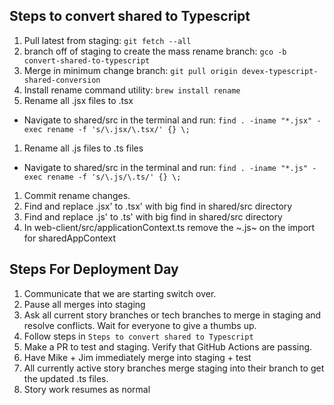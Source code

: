 ## Steps to convert shared to Typescript
1. Pull latest from staging: ```git fetch --all```
1. branch off of staging to create the mass rename branch: ```gco -b convert-shared-to-typescript```
1. Merge in minimum change branch: ```git pull origin devex-typescript-shared-conversion```
1. Install rename command utility: ```brew install rename```
1. Rename all .jsx files to .tsx 
  - Navigate to shared/src in the terminal and run: ```find . -iname "*.jsx" -exec rename -f 's/\.jsx/\.tsx/' {} \;```
1. Rename all .js files to .ts files
  - Navigate to shared/src in the terminal and run: ```find . -iname "*.js" -exec rename -f 's/\.js/\.ts/' {} \;```
1. Commit rename changes.
1. Find and replace .jsx' to .tsx' with big find in shared/src directory
1. Find and replace .js' to .ts' with big find in shared/src directory
1. In web-client/src/applicationContext.ts remove the ~.js~ on the import for sharedAppContext

## Steps For Deployment Day
1. Communicate that we are starting switch over.
1. Pause all merges into staging
1. Ask all current story branches or tech branches to merge in staging and resolve conflicts. Wait for everyone to give a thumbs up.
1. Follow steps in ```Steps to convert shared to Typescript```
1. Make a PR to test and staging. Verify that GitHub Actions are passing.
1. Have Mike + Jim immediately merge into staging + test
1. All currently active story branches merge staging into their branch to get the updated .ts files.
1. Story work resumes as normal